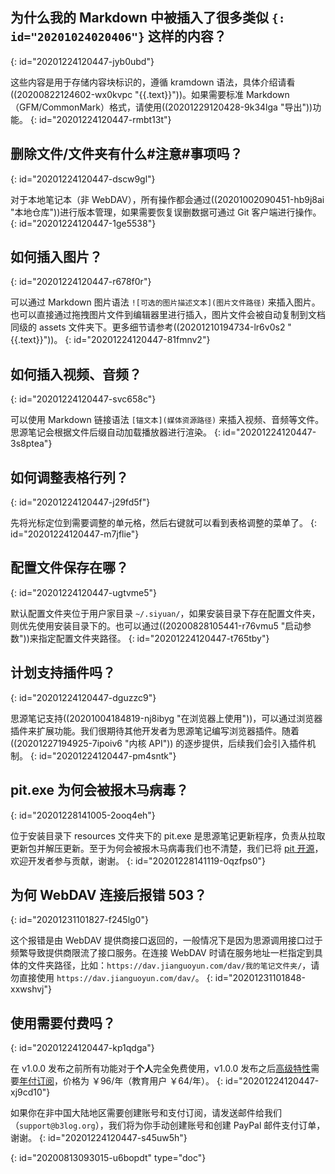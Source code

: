 ## 为什么我的 Markdown 中被插入了很多类似 `{: id="20201024020406"}` 这样的内容？
{: id="20201224120447-jyb0ubd"}

这些内容是用于存储内容块标识的，遵循 kramdown 语法，具体介绍请看((20200822124602-wx0kvpc "{{.text}}"))。如果需要标准 Markdown （GFM/CommonMark）格式，请使用((20201229120428-9k34lga "导出"))功能。
{: id="20201224120447-rmbt13t"}

## 删除文件/文件夹有什么#注意#事项吗？
{: id="20201224120447-dscw9gl"}

对于本地笔记本（非 WebDAV），所有操作都会通过((20201002090451-hb9j8ai "本地仓库"))进行版本管理，如果需要恢复误删数据可通过 Git  客户端进行操作。
{: id="20201224120447-1ge5538"}

## 如何插入图片？
{: id="20201224120447-r678f0r"}

可以通过 Markdown 图片语法 `![可选的图片描述文本](图片文件路径)` 来插入图片。也可以直接通过拖拽图片文件到编辑器里进行插入，图片文件会被自动复制到文档同级的 assets 文件夹下。更多细节请参考((20201210194734-lr6v0s2 "{{.text}}"))。
{: id="20201224120447-81fmnv2"}

## 如何插入视频、音频？
{: id="20201224120447-svc658c"}

可以使用 Markdown 链接语法 `[锚文本](媒体资源路径)` 来插入视频、音频等文件。思源笔记会根据文件后缀自动加载播放器进行渲染。
{: id="20201224120447-3s8ptea"}

## 如何调整表格行列？
{: id="20201224120447-j29fd5f"}

先将光标定位到需要调整的单元格，然后右键就可以看到表格调整的菜单了。
{: id="20201224120447-m7jflie"}

## 配置文件保存在哪？
{: id="20201224120447-ugtvme5"}

默认配置文件夹位于用户家目录 `~/.siyuan/`，如果安装目录下存在配置文件夹，则优先使用安装目录下的。也可以通过((20200828105441-r76vmu5 "启动参数"))来指定配置文件夹路径。
{: id="20201224120447-t765tby"}

## 计划支持插件吗？
{: id="20201224120447-dguzzc9"}

思源笔记支持((20201004184819-nj8ibyg "在浏览器上使用"))，可以通过浏览器插件来扩展功能。我们很期待其他开发者为思源笔记编写浏览器插件。随着((20201227194925-7ipoiv6 "内核 API")) 的逐步提供，后续我们会引入插件机制。
{: id="20201224120447-pm4sntk"}

## pit.exe 为何会被报木马病毒？
{: id="20201228141005-2ooq4eh"}

位于安装目录下 resources 文件夹下的 pit.exe 是思源笔记更新程序，负责从拉取更新包并解压更新。至于为何会被报木马病毒我们也不清楚，我们已将 [pit 开源](https://github.com/siyuan-note/pit)，欢迎开发者参与贡献，谢谢。
{: id="20201228141119-0qzfps0"}

## 为何 WebDAV 连接后报错 503？
{: id="20201231101827-f245lg0"}

这个报错是由 WebDAV 提供商接口返回的，一般情况下是因为思源调用接口过于频繁导致提供商限流了接口服务。在连接 WebDAV 时请在服务地址一栏指定到具体的文件夹路径，比如：`https://dav.jianguoyun.com/dav/我的笔记文件夹/`，请勿直接使用 `https://dav.jianguoyun.com/dav/`。
{: id="20201231101848-xxwshvj"}

## 使用需要付费吗？
{: id="20201224120447-kp1qdga"}

在 v1.0.0 发布之前所有功能对于**个人**完全免费使用，v1.0.0 发布之后[高级特性](https://github.com/siyuan-note/siyuan/projects/1)需要[年付订阅](https://ld246.com/subscribe/siyuan)，价格为 ￥96/年（教育用户 ￥64/年）。
{: id="20201224120447-xj9cd10"}

如果你在非中国大陆地区需要创建账号和支付订阅，请发送邮件给我们（`support@b3log.org`），我们将为你手动创建账号和创建 PayPal 邮件支付订单，谢谢。
{: id="20201224120447-s45uw5h"}


{: id="20200813093015-u6bopdt" type="doc"}
